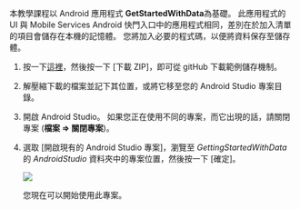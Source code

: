 本教學課程以 Android 應用程式 **GetStartedWithData**為基礎。 此應用程式的 UI 與 Mobile Services Android 快門入口中的應用程式相同，差別在於加入清單的項目會儲存在本機的記憶體。 您將加入必要的程式碼，以便將資料保存至儲存體。

1. 按一下<a href="https://github.com/Azure/mobile-services-samples" target="blank">這裡</a>，然後按一下 [下載 ZIP]，即可從 gitHub 下載範例儲存機制。
2. 解壓縮下載的檔案並記下其位置，或將它移至您的 Android Studio 專案目錄。
3. 開啟 Android Studio。 如果您正在使用不同的專案，而它出現的話，請關閉專案 (**檔案 => 關閉專案**)。
4. 選取 [開啟現有的 Android Studio 專案]，瀏覽至 *GettingStartedWithData* 的 *AndroidStudio* 資料夾中的專案位置，然後按一下 [確定]。 

     ![](./media/mobile-services-android-get-started/android-studio-import-project.png)

    您現在可以開始使用此專案。



<!--HONumber=Jan17_HO3-->


